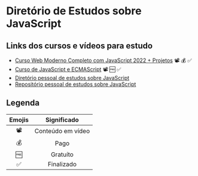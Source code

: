 # Diretório de Estudos sobre JavaScript

## Links dos cursos e vídeos para estudo

- [Curso Web Moderno Completo com JavaScript 2022 + Projetos](https://www.udemy.com/share/1013eS3@PQplv7Ab1-Y8tvWdr3FVHfDM6r82eTlrQYMmFzyKeOIY1WW2bPh1AJ7gRbzgkfUZ/) :film_projector: :moneybag: :white_check_mark:
- [Curso de JavaScript e ECMAScript](https://www.youtube.com/watch?v=1-w1RfGIov4&list=PLHz_AreHm4dlsK3Nr9GVvXCbpQyHQl1o1) :film_projector: :free: :white_check_mark:
- [Diretório pessoal de estudos sobre JavaScript](https://github.com/jpampereira/curso-em-video-web/tree/main/javascript)
- [Repositório pessoal de estudos sobre JavaScript](https://github.com/jpampereira/javascript)

## Legenda

Emojis|Significado
:---:|:---:
:film_projector:|Conteúdo em vídeo
:moneybag:|Pago
:free:|Gratuíto
:white_check_mark:|Finalizado